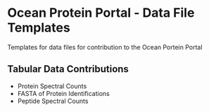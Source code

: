 # Ocean Protein Portal - Data File Templates
Templates for data files for contribution to the Ocean Portein Portal

## Tabular Data Contributions

* Protein Spectral Counts
* FASTA of Protein Identifications
* Peptide Spectral Counts
